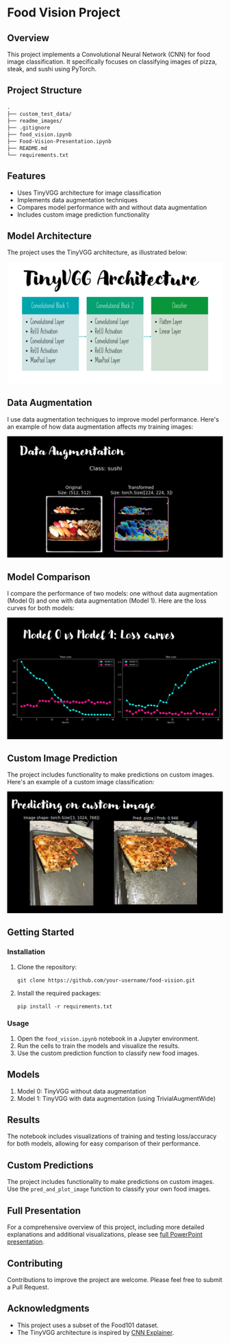 # Food Vision Project

## Overview
This project implements a Convolutional Neural Network (CNN) for food image classification. It specifically focuses on classifying images of pizza, steak, and sushi using PyTorch.

## Project Structure
```
.
├── custom_test_data/
├── readme_images/
├── .gitignore
├── food_vision.ipynb
├── Food-Vision-Presentation.ipynb
├── README.md
└── requirements.txt
```

## Features
- Uses TinyVGG architecture for image classification
- Implements data augmentation techniques
- Compares model performance with and without data augmentation
- Includes custom image prediction functionality

## Model Architecture

The project uses the TinyVGG architecture, as illustrated below:

![TinyVGG Architecture](./readme_images/tinyvgg_architecture.png)

## Data Augmentation

I use data augmentation techniques to improve model performance. Here's an example of how data augmentation affects my training images:

![Data Augmentation Example](./readme_images/data_augmentation_example.png)

## Model Comparison

I compare the performance of two models: one without data augmentation (Model 0) and one with data augmentation (Model 1). Here are the loss curves for both models:

![Model Comparison](./readme_images/models_loss_curves_comparison.png)

## Custom Image Prediction

The project includes functionality to make predictions on custom images. Here's an example of a custom image classification:

![Custom Image Prediction](./readme_images/custom_image_classification.png)

## Getting Started

### Installation
1. Clone the repository:
   ```
   git clone https://github.com/your-username/food-vision.git
   ```
2. Install the required packages:
   ```
   pip install -r requirements.txt
   ```

### Usage
1. Open the `food_vision.ipynb` notebook in a Jupyter environment.
2. Run the cells to train the models and visualize the results.
3. Use the custom prediction function to classify new food images.

## Models
1. Model 0: TinyVGG without data augmentation
2. Model 1: TinyVGG with data augmentation (using TrivialAugmentWide)

## Results
The notebook includes visualizations of training and testing loss/accuracy for both models, allowing for easy comparison of their performance.

## Custom Predictions
The project includes functionality to make predictions on custom images. Use the `pred_and_plot_image` function to classify your own food images.

## Full Presentation
For a comprehensive overview of this project, including more detailed explanations and additional visualizations, please see [full PowerPoint presentation](./Food-Vision-Presentation.pptx).

## Contributing
Contributions to improve the project are welcome. Please feel free to submit a Pull Request.

## Acknowledgments
- This project uses a subset of the Food101 dataset.
- The TinyVGG architecture is inspired by [CNN Explainer](https://poloclub.github.io/cnn-explainer/).